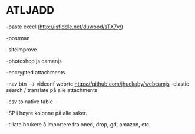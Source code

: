# ATLJADD

-paste excel (http://jsfiddle.net/duwood/sTX7y/)

-postman

-siteimprove

-photoshop js camanjs

-encrypted attachments

-nav btn --> vidconf webrtc https://github.com/jhuckaby/webcamjs
-elastic search / translate på alle attachments

-csv to native table

-SP i høyre kolonne på alle saker.

-tillate brukere å importere fra oned, drop, gd, amazon, etc.
